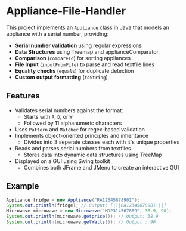 # Appliance-File-Handler
This project implements an `Appliance` class in Java that models an appliance with a serial number, providing:

- **Serial number validation** using regular expressions
- **Data Structures** using Treemap and applianceComparator
- **Comparison** (`compareTo`) for sorting appliances
- **File Input** (`inputFromFile`) to parse and read textfile lines
- **Equality checks** (`equals`) for duplicate detection
- **Custom output formatting** (`toString`)

## Features
- Validates serial numbers against the format:
  - Starts with `R`, `D`, or `W`
  - Followed by 11 alphanumeric characters
- Uses `Pattern` and `Matcher` for regex-based validation
- Implements object-oriented principles and inheritance
  - Divides into 3 seperate classes each with it's unique properties
- Reads and parses serial numbers from textfiles
  - Stores data into dynamic data structures using TreeMap
- Displayed on a GUI using Swing toolkit
  - Combines both JFrame and JMenu to create an interactive GUI
   

## Example
```java
Appliance fridge = new Appliance("RA12345678901");
System.out.println(fridge); // Output: [|||RA12345678901|||]
Microwave microwave = new Microwave("MD2314567889", 38.9, 90);
System.out.println(microwave.getprice()); // Output: 38.9
System.out.println(microwave.getWatts()); // Output : 90
